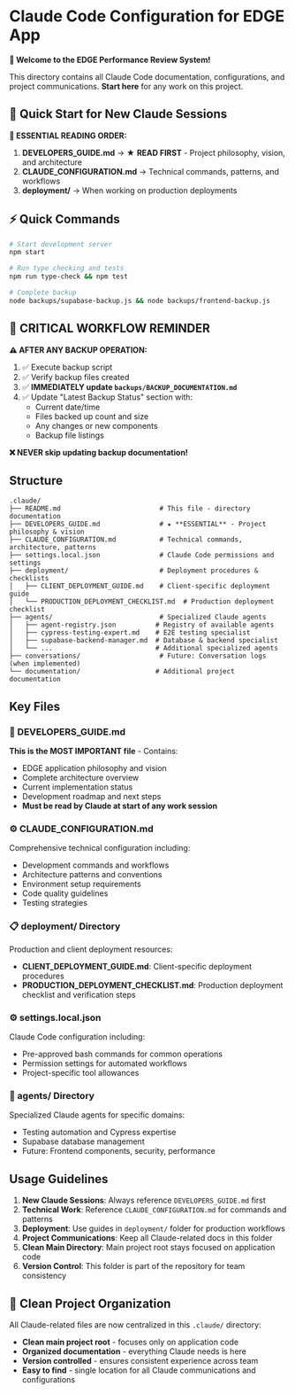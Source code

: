 # Claude Code Configuration for EDGE App

**🚀 Welcome to the EDGE Performance Review System!**

This directory contains all Claude Code documentation, configurations, and project communications. **Start here** for any work on this project.

## 🎯 Quick Start for New Claude Sessions

**📖 ESSENTIAL READING ORDER:**
1. **DEVELOPERS_GUIDE.md** → ★ **READ FIRST** - Project philosophy, vision, and architecture
2. **CLAUDE_CONFIGURATION.md** → Technical commands, patterns, and workflows
3. **deployment/** → When working on production deployments

## ⚡ Quick Commands

```bash
# Start development server
npm start

# Run type checking and tests  
npm run type-check && npm test

# Complete backup
node backups/supabase-backup.js && node backups/frontend-backup.js
```

## 🚨 CRITICAL WORKFLOW REMINDER

**⚠️ AFTER ANY BACKUP OPERATION:**
1. ✅ Execute backup script
2. ✅ Verify backup files created  
3. ✅ **IMMEDIATELY update `backups/BACKUP_DOCUMENTATION.md`**
4. ✅ Update "Latest Backup Status" section with:
   - Current date/time
   - Files backed up count and size
   - Any changes or new components
   - Backup file listings

**❌ NEVER skip updating backup documentation!**

## Structure

```
.claude/
├── README.md                         # This file - directory documentation
├── DEVELOPERS_GUIDE.md               # ★ **ESSENTIAL** - Project philosophy & vision  
├── CLAUDE_CONFIGURATION.md           # Technical commands, architecture, patterns
├── settings.local.json               # Claude Code permissions and settings
├── deployment/                       # Deployment procedures & checklists
│   ├── CLIENT_DEPLOYMENT_GUIDE.md    # Client-specific deployment guide
│   └── PRODUCTION_DEPLOYMENT_CHECKLIST.md  # Production deployment checklist
├── agents/                           # Specialized Claude agents
│   ├── agent-registry.json          # Registry of available agents
│   ├── cypress-testing-expert.md    # E2E testing specialist
│   ├── supabase-backend-manager.md  # Database & backend specialist  
│   └── ...                          # Additional specialized agents
├── conversations/                    # Future: Conversation logs (when implemented)
└── documentation/                   # Additional project documentation
```

## Key Files

### 🔗 DEVELOPERS_GUIDE.md
**This is the MOST IMPORTANT file** - Contains:
- EDGE application philosophy and vision
- Complete architecture overview
- Current implementation status
- Development roadmap and next steps
- **Must be read by Claude at start of any work session**

### ⚙️ CLAUDE_CONFIGURATION.md
Comprehensive technical configuration including:
- Development commands and workflows
- Architecture patterns and conventions
- Environment setup requirements
- Code quality guidelines
- Testing strategies

### 📋 deployment/ Directory
Production and client deployment resources:
- **CLIENT_DEPLOYMENT_GUIDE.md**: Client-specific deployment procedures
- **PRODUCTION_DEPLOYMENT_CHECKLIST.md**: Production deployment checklist and verification steps

### ⚙️ settings.local.json
Claude Code configuration including:
- Pre-approved bash commands for common operations
- Permission settings for automated workflows
- Project-specific tool allowances

### 🤖 agents/ Directory
Specialized Claude agents for specific domains:
- Testing automation and Cypress expertise
- Supabase database management
- Future: Frontend components, security, performance

## Usage Guidelines

1. **New Claude Sessions**: Always reference `DEVELOPERS_GUIDE.md` first
2. **Technical Work**: Reference `CLAUDE_CONFIGURATION.md` for commands and patterns
3. **Deployment**: Use guides in `deployment/` folder for production workflows
4. **Project Communications**: Keep all Claude-related docs in this folder
5. **Clean Main Directory**: Main project root stays focused on application code
6. **Version Control**: This folder is part of the repository for team consistency

## 🧹 Clean Project Organization

All Claude-related files are now centralized in this `.claude/` directory:
- **Clean main project root** - focuses only on application code
- **Organized documentation** - everything Claude needs is here
- **Version controlled** - ensures consistent experience across team
- **Easy to find** - single location for all Claude communications and configurations